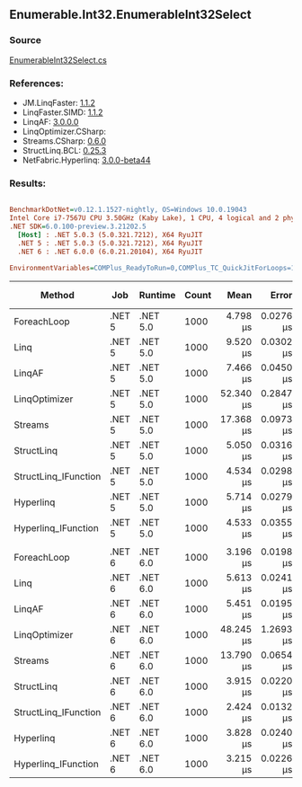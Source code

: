 ﻿## Enumerable.Int32.EnumerableInt32Select

### Source
[EnumerableInt32Select.cs](../LinqBenchmarks/Enumerable/Int32/EnumerableInt32Select.cs)

### References:
- JM.LinqFaster: [1.1.2](https://www.nuget.org/packages/JM.LinqFaster/1.1.2)
- LinqFaster.SIMD: [1.1.2](https://www.nuget.org/packages/LinqFaster.SIMD/1.0.3)
- LinqAF: [3.0.0.0](https://www.nuget.org/packages/LinqAF/3.0.0.0)
- LinqOptimizer.CSharp: [](https://www.nuget.org/packages/LinqOptimizer.CSharp/)
- Streams.CSharp: [0.6.0](https://www.nuget.org/packages/Streams.CSharp/0.6.0)
- StructLinq.BCL: [0.25.3](https://www.nuget.org/packages/StructLinq.BCL/0.25.3)
- NetFabric.Hyperlinq: [3.0.0-beta44](https://www.nuget.org/packages/NetFabric.Hyperlinq/3.0.0-beta44)

### Results:
``` ini

BenchmarkDotNet=v0.12.1.1527-nightly, OS=Windows 10.0.19043
Intel Core i7-7567U CPU 3.50GHz (Kaby Lake), 1 CPU, 4 logical and 2 physical cores
.NET SDK=6.0.100-preview.3.21202.5
  [Host] : .NET 5.0.3 (5.0.321.7212), X64 RyuJIT
  .NET 5 : .NET 5.0.3 (5.0.321.7212), X64 RyuJIT
  .NET 6 : .NET 6.0.0 (6.0.21.20104), X64 RyuJIT

EnvironmentVariables=COMPlus_ReadyToRun=0,COMPlus_TC_QuickJitForLoops=1,COMPlus_TieredPGO=1  

```
|               Method |    Job |  Runtime | Count |      Mean |     Error |    StdDev |    Median | Ratio | RatioSD |   Gen 0 | Gen 1 | Gen 2 | Allocated |
|--------------------- |------- |--------- |------ |----------:|----------:|----------:|----------:|------:|--------:|--------:|------:|------:|----------:|
|          ForeachLoop | .NET 5 | .NET 5.0 |  1000 |  4.798 μs | 0.0276 μs | 0.0245 μs |  4.803 μs |  1.00 |    0.00 |  0.0153 |     - |     - |      40 B |
|                 Linq | .NET 5 | .NET 5.0 |  1000 |  9.520 μs | 0.0302 μs | 0.0268 μs |  9.524 μs |  1.98 |    0.01 |  0.0458 |     - |     - |      96 B |
|               LinqAF | .NET 5 | .NET 5.0 |  1000 |  7.466 μs | 0.0450 μs | 0.0399 μs |  7.470 μs |  1.56 |    0.01 |  0.0153 |     - |     - |      40 B |
|        LinqOptimizer | .NET 5 | .NET 5.0 |  1000 | 52.340 μs | 0.2847 μs | 0.4834 μs | 52.319 μs | 10.88 |    0.09 | 15.3809 |     - |     - |  32,337 B |
|              Streams | .NET 5 | .NET 5.0 |  1000 | 17.368 μs | 0.0973 μs | 0.0812 μs | 17.389 μs |  3.62 |    0.03 |  0.2747 |     - |     - |     592 B |
|           StructLinq | .NET 5 | .NET 5.0 |  1000 |  5.050 μs | 0.0316 μs | 0.0264 μs |  5.044 μs |  1.05 |    0.01 |  0.0305 |     - |     - |      64 B |
| StructLinq_IFunction | .NET 5 | .NET 5.0 |  1000 |  4.534 μs | 0.0298 μs | 0.0264 μs |  4.525 μs |  0.94 |    0.01 |  0.0153 |     - |     - |      40 B |
|            Hyperlinq | .NET 5 | .NET 5.0 |  1000 |  5.714 μs | 0.0279 μs | 0.0247 μs |  5.709 μs |  1.19 |    0.01 |  0.0153 |     - |     - |      40 B |
|  Hyperlinq_IFunction | .NET 5 | .NET 5.0 |  1000 |  4.533 μs | 0.0355 μs | 0.0277 μs |  4.530 μs |  0.94 |    0.01 |  0.0153 |     - |     - |      40 B |
|                      |        |          |       |           |           |           |           |       |         |         |       |       |           |
|          ForeachLoop | .NET 6 | .NET 6.0 |  1000 |  3.196 μs | 0.0198 μs | 0.0165 μs |  3.197 μs |  1.00 |    0.00 |  0.0191 |     - |     - |      40 B |
|                 Linq | .NET 6 | .NET 6.0 |  1000 |  5.613 μs | 0.0241 μs | 0.0213 μs |  5.614 μs |  1.76 |    0.01 |  0.0458 |     - |     - |      96 B |
|               LinqAF | .NET 6 | .NET 6.0 |  1000 |  5.451 μs | 0.0195 μs | 0.0163 μs |  5.450 μs |  1.71 |    0.01 |  0.0153 |     - |     - |      40 B |
|        LinqOptimizer | .NET 6 | .NET 6.0 |  1000 | 48.245 μs | 1.2693 μs | 3.7425 μs | 45.761 μs | 15.33 |    1.17 | 15.1978 |     - |     - |  31,897 B |
|              Streams | .NET 6 | .NET 6.0 |  1000 | 13.790 μs | 0.0654 μs | 0.0580 μs | 13.787 μs |  4.31 |    0.03 |  0.2747 |     - |     - |     592 B |
|           StructLinq | .NET 6 | .NET 6.0 |  1000 |  3.915 μs | 0.0220 μs | 0.0206 μs |  3.918 μs |  1.23 |    0.01 |  0.0305 |     - |     - |      64 B |
| StructLinq_IFunction | .NET 6 | .NET 6.0 |  1000 |  2.424 μs | 0.0132 μs | 0.0124 μs |  2.418 μs |  0.76 |    0.01 |  0.0191 |     - |     - |      40 B |
|            Hyperlinq | .NET 6 | .NET 6.0 |  1000 |  3.828 μs | 0.0240 μs | 0.0224 μs |  3.832 μs |  1.20 |    0.01 |  0.0153 |     - |     - |      40 B |
|  Hyperlinq_IFunction | .NET 6 | .NET 6.0 |  1000 |  3.215 μs | 0.0226 μs | 0.0211 μs |  3.210 μs |  1.01 |    0.01 |  0.0191 |     - |     - |      40 B |
